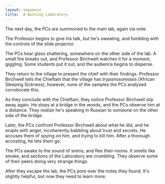 ```yaml
---
layout: sequence
title:  A Burning Laboratory
---
```


The next day, the PCs are summoned to the main lab, again via note.

The Professor begins to give his talk, but he's sweating,
and fumbling with the controls of the slide projector.

The PCs hear glass shattering, somewhere on the other side of the lab.
A small fire breaks out, and Professor Birchwell watches it for a moment, giggling.
Some students put it out, and the audience begins to disperse.

They return to the village to present the chief with their findings.
Professor Birchwell tells the Chieftain that the village has *trypanosomiasis*
(African Sleeping Sickness), however, none of the samples the PCs analyzed corroborate this.

As they conclude with the Chieftain, they notice Professor Birchwell slip away again.
He stops at a bridge in the woods, and the PCs observe him at a distance.
They realize he's speaking in Russian to someone on the other side of the bridge.

Later, the PCs confront Professor Birchwell about what he did, and he erupts with anger,
incoherently babbling about trust and secrets.
He accuses them of spying on him, and trying to kill him.
After a thorough accosting, he lets them go.

The PCs awake to the sound of sirens, and flee their rooms.
It smells like smoke, and sections of the Laboratory are crumbling.
They observe some of their peers doing very strange things.

After they escape the lab, the PCs pore over the notes they found.
It's slightly helpful, but now they need to learn more.




